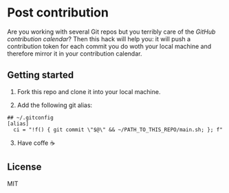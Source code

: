 # Post contribution

Are you working with several Git repos but you terribly care of the *GitHub contribution calendar*? Then this hack will help you: it will push a contribution token for each commit you do woth your local machine and therefore mirror it in your contribution calendar.

## Getting started

1. Fork this repo and clone it into your local machine.

2. Add the following git alias:

```
## ~/.gitconfig
[alias]
  ci = "!f() { git commit \"$@\" && ~/PATH_TO_THIS_REPO/main.sh; }; f"
```
3. Have coffe ☕

## License

MIT
